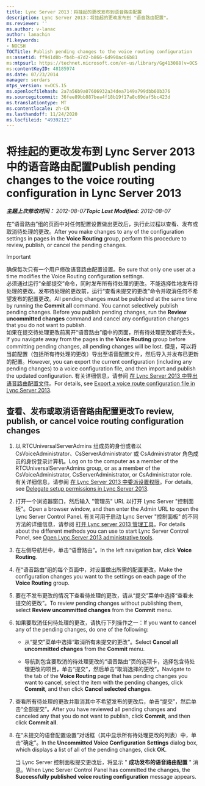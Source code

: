 ```yaml
---
title: Lync Server 2013：将挂起的更改发布到语音路由配置
description: Lync Server 2013：将挂起的更改发布到 "语音路由配置"。
ms.reviewer: ''
ms.author: v-lanac
author: lanachin
f1.keywords:
- NOCSH
TOCTitle: Publish pending changes to the voice routing configuration
ms:assetid: ff941d0b-fb4b-47d2-b866-6d990ac66b81
ms:mtpsurl: https://technet.microsoft.com/en-us/library/Gg413088(v=OCS.15)
ms:contentKeyID: 48185974
ms.date: 07/23/2014
manager: serdars
mtps_version: v=OCS.15
ms.openlocfilehash: 2a7a56b9a07606932a34dea7149a799dbb60b376
ms.sourcegitcommit: 36fee89bb887bea4f18b19f17a8c69daf5bc423d
ms.translationtype: MT
ms.contentlocale: zh-CN
ms.lasthandoff: 11/24/2020
ms.locfileid: "49392121"
---
```

# <a name="publish-pending-changes-to-the-voice-routing-configuration-in-lync-server-2013"></a><span data-ttu-id="6625f-103">将挂起的更改发布到 Lync Server 2013 中的语音路由配置</span><span class="sxs-lookup"><span data-stu-id="6625f-103">Publish pending changes to the voice routing configuration in Lync Server 2013</span></span>

<div data-xmlns="http://www.w3.org/1999/xhtml">

<div class="topic" data-xmlns="http://www.w3.org/1999/xhtml" data-msxsl="urn:schemas-microsoft-com:xslt" data-cs="https://msdn.microsoft.com/">

<div data-asp="https://msdn2.microsoft.com/asp">



</div>

<div id="mainSection">

<div id="mainBody"><span data-ttu-id="6625f-104">

<span> </span></span><span class="sxs-lookup"><span data-stu-id="6625f-104">

<span> </span></span></span>

<span data-ttu-id="6625f-105">_**主题上次修改时间：** 2012-08-07_</span><span class="sxs-lookup"><span data-stu-id="6625f-105">_**Topic Last Modified:** 2012-08-07_</span></span>

<span data-ttu-id="6625f-106">在“语音路由”组的页面中对任何配置设置做出更改后，执行此过程以查看、发布或取消待处理的更改。</span><span class="sxs-lookup"><span data-stu-id="6625f-106">After you make changes to any of the configuration settings in pages in the **Voice Routing** group, perform this procedure to review, publish, or cancel the pending changes.</span></span>

<div>


> [!IMPORTANT]  
> <span data-ttu-id="6625f-107">确保每次只有一个用户修改语音路由配置设置。</span><span class="sxs-lookup"><span data-stu-id="6625f-107">Be sure that only one user at a time modifies the Voice Routing configuration settings.</span></span><BR><span data-ttu-id="6625f-p101">必须通过运行“全部提交”<STRONG></STRONG>命令，同时发布所有待处理的更改。不能选择性地发布待处理的更改。发布待处理的更改前，运行“查看未提交的更改”<STRONG></STRONG>命令并取消任何不希望发布的配置更改。</span><span class="sxs-lookup"><span data-stu-id="6625f-p101">All pending changes must be published at the same time by running the <STRONG>Commit all</STRONG> command. You cannot selectively publish pending changes. Before you publish pending changes, run the <STRONG>Review uncommitted changes</STRONG> command and cancel any configuration changes that you do not want to publish.</span></span><BR><span data-ttu-id="6625f-111">如果在提交待处理更改前离开“语音路由”<STRONG></STRONG>组中的页面，所有待处理更改都将丢失。</span><span class="sxs-lookup"><span data-stu-id="6625f-111">If you navigate away from the pages in the <STRONG>Voice Routing</STRONG> group before committing pending changes, all pending changes will be lost.</span></span> <span data-ttu-id="6625f-112">但是，可以将当前配置（包括所有待处理的更改）导出至语音配置文件，然后导入并发布已更新的配置。</span><span class="sxs-lookup"><span data-stu-id="6625f-112">However, you can export the current configuration (including any pending changes) to a voice configuration file, and then import and publish the updated configuration.</span></span> <span data-ttu-id="6625f-113">有关详细信息，请参阅 <A href="lync-server-2013-export-a-voice-route-configuration-file.md">在 Lync Server 2013 中导出语音路由配置文件</A>。</span><span class="sxs-lookup"><span data-stu-id="6625f-113">For details, see <A href="lync-server-2013-export-a-voice-route-configuration-file.md">Export a voice route configuration file in Lync Server 2013</A>.</span></span>



</div>

<div>

## <a name="to-review-publish-or-cancel-voice-routing-configuration-changes"></a><span data-ttu-id="6625f-114">查看、发布或取消语音路由配置更改</span><span class="sxs-lookup"><span data-stu-id="6625f-114">To review, publish, or cancel voice routing configuration changes</span></span>

1.  <span data-ttu-id="6625f-115">以 RTCUniversalServerAdmins 组成员的身份或者以 CsVoiceAdministrator、CsServerAdministrator 或 CsAdministrator 角色成员的身份登录计算机。</span><span class="sxs-lookup"><span data-stu-id="6625f-115">Log on to the computer as a member of the RTCUniversalServerAdmins group, or as a member of the CsVoiceAdministrator, CsServerAdministrator, or CsAdministrator role.</span></span> <span data-ttu-id="6625f-116">有关详细信息，请参阅 [在 Lync Server 2013 中委派设置权限](lync-server-2013-delegate-setup-permissions.md)。</span><span class="sxs-lookup"><span data-stu-id="6625f-116">For details, see [Delegate setup permissions in Lync Server 2013](lync-server-2013-delegate-setup-permissions.md).</span></span>

2.  <span data-ttu-id="6625f-117">打开一个浏览器窗口，然后输入 "管理员" URL 以打开 Lync Server "控制面板"。</span><span class="sxs-lookup"><span data-stu-id="6625f-117">Open a browser window, and then enter the Admin URL to open the Lync Server Control Panel.</span></span> <span data-ttu-id="6625f-118">有关可用于启动 Lync Server "控制面板" 的不同方法的详细信息，请参阅 [打开 Lync server 2013 管理工具](lync-server-2013-open-lync-server-administrative-tools.md)。</span><span class="sxs-lookup"><span data-stu-id="6625f-118">For details about the different methods you can use to start Lync Server Control Panel, see [Open Lync Server 2013 administrative tools](lync-server-2013-open-lync-server-administrative-tools.md).</span></span>

3.  <span data-ttu-id="6625f-119">在左侧导航栏中，单击“语音路由”。</span><span class="sxs-lookup"><span data-stu-id="6625f-119">In the left navigation bar, click **Voice Routing**.</span></span>

4.  <span data-ttu-id="6625f-120">在“语音路由”组的每个页面中，对设置做出所需的配置更改。</span><span class="sxs-lookup"><span data-stu-id="6625f-120">Make the configuration changes you want to the settings on each page of the **Voice Routing** group.</span></span>

5.  <span data-ttu-id="6625f-121">要在不发布更改的情况下查看待处理的更改，请从“提交”菜单中选择“查看未提交的更改”。</span><span class="sxs-lookup"><span data-stu-id="6625f-121">To review pending changes without publishing them, select **Review uncommitted changes** from the **Commit** menu.</span></span>

6.  <span data-ttu-id="6625f-122">如果要取消任何待处理的更改，请执行下列操作之一：</span><span class="sxs-lookup"><span data-stu-id="6625f-122">If you want to cancel any of the pending changes, do one of the following:</span></span>
    
      - <span data-ttu-id="6625f-123">从“提交”菜单中选择“取消所有未提交的更改”。</span><span class="sxs-lookup"><span data-stu-id="6625f-123">Select **Cancel all uncommitted changes** from the **Commit** menu.</span></span>
    
      - <span data-ttu-id="6625f-124">导航到包含要取消的待处理更改的“语音路由”页的选项卡，选择包含待处理更改的项目，单击“提交”，然后单击“取消选择的更改”。</span><span class="sxs-lookup"><span data-stu-id="6625f-124">Navigate to the tab of the **Voice Routing** page that has pending changes you want to cancel, select the item with the pending changes, click **Commit**, and then click **Cancel selected changes**.</span></span>

7.  <span data-ttu-id="6625f-125">查看所有待处理的更改并取消其中不希望发布的更改后，单击“提交”，然后单击“全部提交”。</span><span class="sxs-lookup"><span data-stu-id="6625f-125">After you have reviewed all pending changes and canceled any that you do not want to publish, click **Commit**, and then click **Commit all**.</span></span>

8.  <span data-ttu-id="6625f-126">在“未提交的语音配置设置”对话框（其中显示所有待处理更改的列表）中，单击“确定”。</span><span class="sxs-lookup"><span data-stu-id="6625f-126">In the **Uncommitted Voice Configuration Settings** dialog box, which displays a list of all of the pending changes, click **OK**.</span></span>
    
    <span data-ttu-id="6625f-127">当 Lync Server 控制面板提交更改后，将显示 " **成功发布的语音路由配置** " 消息。</span><span class="sxs-lookup"><span data-stu-id="6625f-127">When Lync Server Control Panel has committed the changes, the **Successfully published voice routing configuration** message appears.</span></span>

<span data-ttu-id="6625f-128"></div>

</div>

<span> </span>

</div>

</div>

</span><span class="sxs-lookup"><span data-stu-id="6625f-128"></div>

</div>

<span> </span>

</div>

</div>

</span></span></div>

